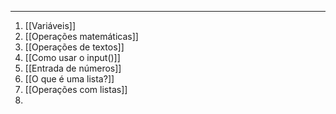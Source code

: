 
---

1. [[Variáveis]]
2. [[Operações matemáticas]]
3. [[Operações de textos]]
4. [[Como usar o input()]]
5. [[Entrada de números]]
6. [[O que é uma lista?]]
7. [[Operações com listas]]
8. 